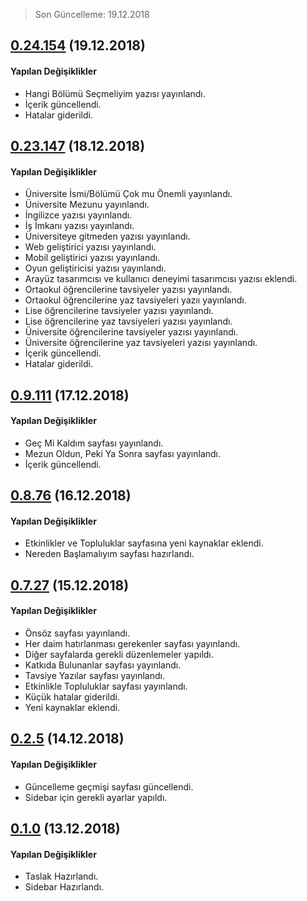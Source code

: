 > Son Güncelleme: 19.12.2018

## [0.24.154]() (19.12.2018)

#### Yapılan Değişiklikler

* Hangi Bölümü Seçmeliyim yazısı yayınlandı.
* İçerik güncellendi.
* Hatalar giderildi.

## [0.23.147]() (18.12.2018)

#### Yapılan Değişiklikler

* Üniversite İsmi/Bölümü Çok mu Önemli yayınlandı.
* Üniversite Mezunu yayınlandı.
* İngilizce yazısı yayınlandı.
* İş İmkanı yazısı yayınlandı.
* Üniversiteye gitmeden yazısı yayınlandı.
* Web geliştirici yazısı yayınlandı.
* Mobil geliştirici yazısı yayınlandı.
* Oyun geliştiricisi yazısı yayınlandı.
* Arayüz tasarımcısı ve kullanıcı deneyimi tasarımcısı yazısı eklendi.
* Ortaokul öğrencilerine tavsiyeler yazısı yayınlandı.
* Ortaokul öğrencilerine yaz tavsiyeleri yazıı yayınlandı.
* Lise öğrencilerine tavsiyeler yazısı yayınlandı.
* Lise öğrencilerine yaz tavsiyeleri yazısı yayınlandı.
* Üniversite öğrencilerine tavsiyeler yazısı yayınlandı.
* Üniversite öğrencilerine yaz tavsiyeleri yazısı yayınlandı.
* İçerik güncellendi.
* Hatalar giderildi.

## [0.9.111]() (17.12.2018)

#### Yapılan Değişiklikler

* Geç Mi Kaldım sayfası yayınlandı.
* Mezun Oldun, Peki Ya Sonra sayfası yayınlandı.
* İçerik güncellendi.

## [0.8.76]() (16.12.2018)

#### Yapılan Değişiklikler

* Etkinlikler ve Topluluklar sayfasına yeni kaynaklar eklendi.
* Nereden Başlamalıyım sayfası hazırlandı.

## [0.7.27]() (15.12.2018)

#### Yapılan Değişiklikler

* Önsöz sayfası yayınlandı.
* Her daim hatırlanması gerekenler sayfası yayınlandı.
* Diğer sayfalarda gerekli düzenlemeler yapıldı.
* Katkıda Bulunanlar sayfası yayınlandı.
* Tavsiye Yazılar sayfası yayınlandı.
* Etkinlikle Topluluklar sayfası yayınlandı.
* Küçük hatalar giderildi.
* Yeni kaynaklar eklendi.

## [0.2.5]() (14.12.2018)

#### Yapılan Değişiklikler

* Güncelleme geçmişi sayfası güncellendi.
* Sidebar için gerekli ayarlar yapıldı.

## [0.1.0]() (13.12.2018)

#### Yapılan Değişiklikler

* Taslak Hazırlandı.
* Sidebar Hazırlandı.
